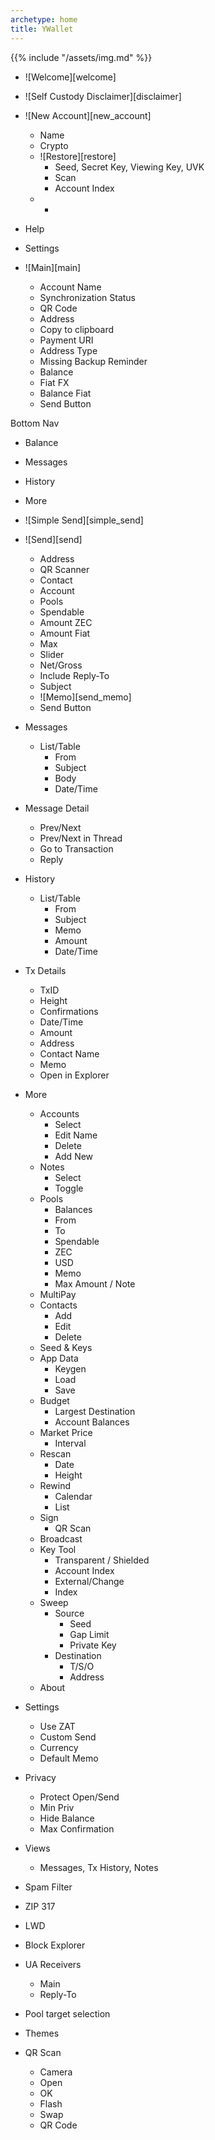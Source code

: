 ```yaml
---
archetype: home
title: YWallet
---
```


{{% include "/assets/img.md" %}}

- ![Welcome][welcome]

- ![Self Custody Disclaimer][disclaimer]
- ![New Account][new_account]
    - Name
    - Crypto
    - ![Restore][restore]
        - Seed, Secret Key, Viewing Key, UVK
        - Scan
        - Account Index
    - +

- Help
- Settings

- ![Main][main]
    - Account Name
    - Synchronization Status
    - QR Code
    - Address
    - Copy to clipboard
    - Payment URI
    - Address Type
    - Missing Backup Reminder
    - Balance
    - Fiat FX
    - Balance Fiat
    - Send Button

Bottom Nav
- Balance
- Messages
- History
- More

- ![Simple Send][simple_send]
- ![Send][send]
    - Address
    - QR Scanner
    - Contact
    - Account
    - Pools
    - Spendable
    - Amount ZEC
    - Amount Fiat
    - Max
    - Slider
    - Net/Gross
    - Include Reply-To
    - Subject
    - ![Memo][send_memo]
    - Send Button



- Messages
    - List/Table
        - From
        - Subject
        - Body
        - Date/Time
- Message Detail
    - Prev/Next
    - Prev/Next in Thread
    - Go to Transaction
    - Reply
- History
    - List/Table
        - From 
        - Subject
        - Memo
        - Amount
        - Date/Time
- Tx Details
    - TxID
    - Height
    - Confirmations
    - Date/Time
    - Amount
    - Address
    - Contact Name
    - Memo
    - Open in Explorer

- More
    - Accounts
        - Select
        - Edit Name
        - Delete
        - Add New
    - Notes
        - Select
        - Toggle
    - Pools
        - Balances
        - From
        - To
        - Spendable
        - ZEC
        - USD
        - Memo
        - Max Amount / Note
    - MultiPay
    - Contacts
        - Add
        - Edit
        - Delete
    - Seed & Keys
    - App Data
        - Keygen
        - Load
        - Save
    - Budget
        - Largest Destination
        - Account Balances
    - Market Price
        - Interval
    - Rescan
        - Date
        - Height
    - Rewind
        - Calendar
        - List
    - Sign
        - QR Scan
    - Broadcast
    - Key Tool
        - Transparent / Shielded
        - Account Index
        - External/Change
        - Index
    - Sweep
        - Source
            - Seed
            - Gap Limit
            - Private Key
        - Destination
            - T/S/O
            - Address
    - About
- Settings
    - Use ZAT
    - Custom Send
    - Currency
    - Default Memo
- Privacy
    - Protect Open/Send
    - Min Priv
    - Hide Balance
    - Max Confirmation
- Views
    - Messages, Tx History, Notes
- Spam Filter
- ZIP 317
- LWD
- Block Explorer
- UA Receivers
    - Main
    - Reply-To
- Pool target selection
- Themes


- QR Scan
    - Camera
    - Open
    - OK
    - Flash
    - Swap
    - QR Code
